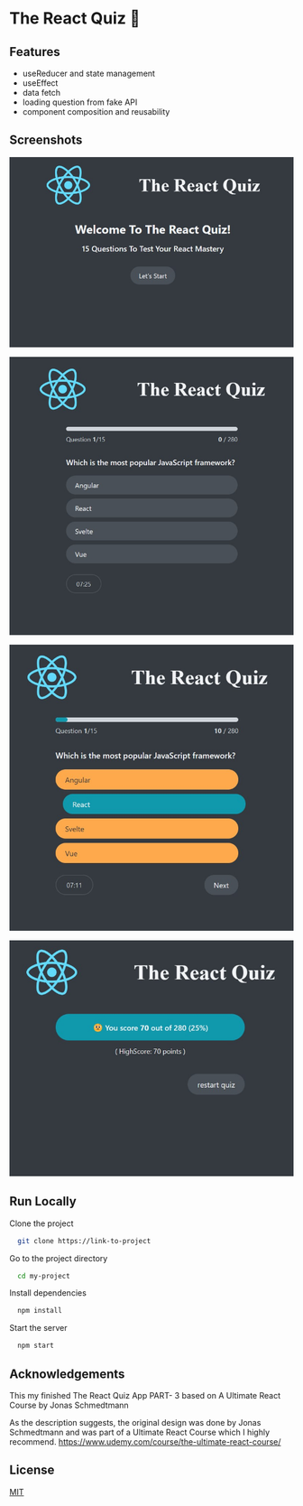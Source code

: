 # The React Quiz 🧮

## Features

- useReducer and state management
- useEffect
- data fetch
- loading question from fake API
- component composition and reusability

## Screenshots

![App Screenshot](./public/screen/1.jpg)

![App Screenshot](./public/screen/2.jpg)

![App Screenshot](./public/screen/3.jpg)

![App Screenshot](./public/screen/4.jpg)

## Run Locally

Clone the project

```bash
  git clone https://link-to-project
```

Go to the project directory

```bash
  cd my-project
```

Install dependencies

```bash
  npm install
```

Start the server

```bash
  npm start
```

## Acknowledgements

This my finished The React Quiz App PART- 3 based on A Ultimate React Course by Jonas Schmedtmann

As the description suggests, the original design was done by Jonas Schmedtmann and was part of a Ultimate React Course which I highly recommend. https://www.udemy.com/course/the-ultimate-react-course/

## License

[MIT](https://choosealicense.com/licenses/mit/)
